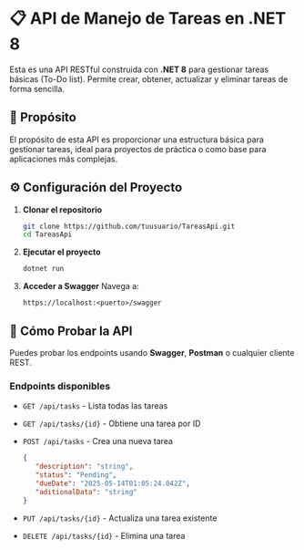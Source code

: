 # 📋 API de Manejo de Tareas en .NET 8

Esta es una API RESTful construida con **.NET 8** para gestionar tareas básicas (To-Do list). Permite crear, obtener, actualizar y eliminar tareas de forma sencilla.

## 🚀 Propósito

El propósito de esta API es proporcionar una estructura básica para gestionar tareas, ideal para proyectos de práctica o como base para aplicaciones más complejas.

## ⚙️ Configuración del Proyecto

1. **Clonar el repositorio**

   ```bash
   git clone https://github.com/tuusuario/TareasApi.git
   cd TareasApi
   ```

2. **Ejecutar el proyecto**

   ```bash
   dotnet run
   ```

3. **Acceder a Swagger**
   Navega a:

   ```
   https://localhost:<puerto>/swagger
   ```

## 🧪 Cómo Probar la API

Puedes probar los endpoints usando **Swagger**, **Postman** o cualquier cliente REST.

### Endpoints disponibles

* `GET /api/tasks` - Lista todas las tareas
* `GET /api/tasks/{id}` - Obtiene una tarea por ID
* `POST /api/tasks` - Crea una nueva tarea

  ```json
  {
     "description": "string",
     "status": "Pending",
     "dueDate": "2025-05-14T01:05:24.042Z",
     "aditionalData": "string"
  }

  ```
* `PUT /api/tasks/{id}` - Actualiza una tarea existente
* `DELETE /api/tasks/{id}` - Elimina una tarea

